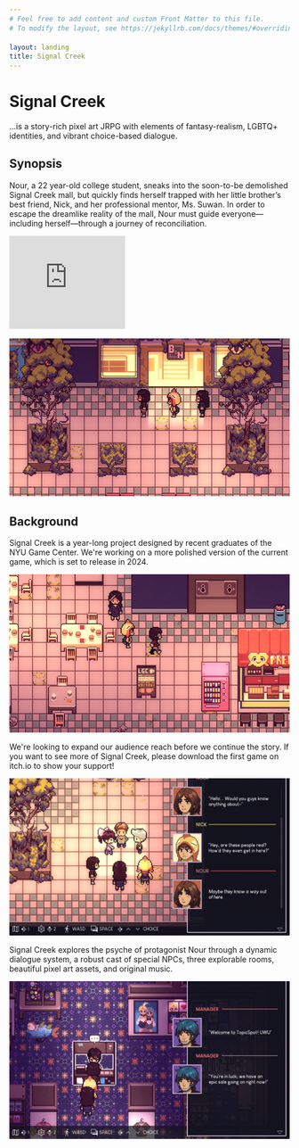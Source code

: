 ```yaml
---
# Feel free to add content and custom Front Matter to this file.
# To modify the layout, see https://jekyllrb.com/docs/themes/#overriding-theme-defaults

layout: landing
title: Signal Creek
---
```

# Signal Creek

...is a story-rich pixel art JRPG with elements of fantasy-realism, LGBTQ+ identities, and vibrant choice-based dialogue.

## Synopsis

Nour, a 22 year-old college student, sneaks into the soon-to-be demolished Signal Creek mall, but quickly finds herself trapped with her little brother’s best friend, Nick, and her professional mentor, Ms. Suwan. In order to escape the dreamlike reality of the mall, Nour must guide everyone—including herself—through a journey of reconciliation.

<iframe frameborder="0" src="https://itch.io/embed/2057184?bg_color=13141f&amp;fg_color=ffffff&amp;link_color=c8b8cd&amp;border_color=41424d" width="208" height="167"><a href="https://snacktimegames.itch.io/signal-creek">Signal Creek: The Floor of the Past (DEMO) by snacktimegames</a></iframe>

![signal creek screenshot](images/6AE9CB3E-3493-4497-8269-0200A4EB135B.jpeg)

## Background

Signal Creek is a year-long project designed by recent graduates of the NYU Game Center. We're working on a more polished version of the current game, which is set to release in 2024.

![signal creek screenshot](images/0A1E204D-AE97-481A-9F59-A9EF47D1FA9F.jpeg)

We're looking to expand our audience reach before we continue the story. If you want to see more of Signal Creek, please download the first game on itch.io to show your support!

![signal creek screenshot](images/DB46E6C2-7D16-43B3-932B-DF26476F747A.jpeg)

Signal Creek explores the psyche of protagonist Nour through a dynamic dialogue system, a robust cast of special NPCs, three explorable rooms, beautiful pixel art assets, and original music.

![signal creek screenshot](images/3858D22D-7501-4B62-B9A6-A25A4AF49AEB.jpeg)